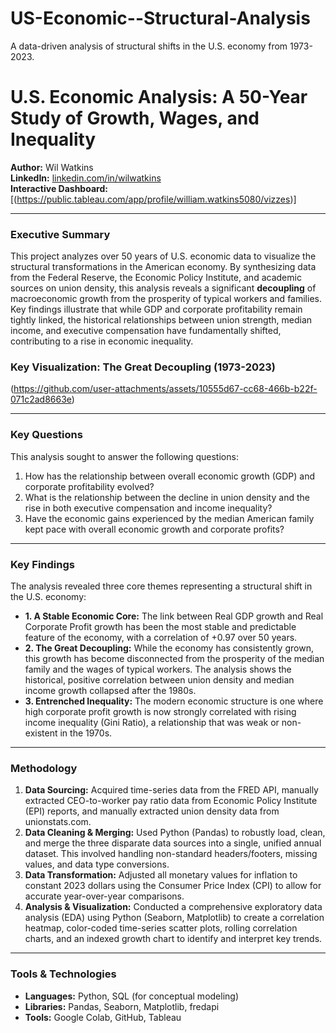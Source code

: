 # US-Economic--Structural-Analysis
A data-driven analysis of structural shifts in the U.S. economy from 1973-2023.
# U.S. Economic Analysis: A 50-Year Study of Growth, Wages, and Inequality

**Author:** Wil Watkins  
**LinkedIn:** [linkedin.com/in/wilwatkins](https://linkedin.com/in/wilwatkins)  
**Interactive Dashboard:** [(https://public.tableau.com/app/profile/william.watkins5080/vizzes)]

---

### Executive Summary

This project analyzes over 50 years of U.S. economic data to visualize the structural transformations in the American economy. By synthesizing data from the Federal Reserve, the Economic Policy Institute, and academic sources on union density, this analysis reveals a significant **decoupling** of macroeconomic growth from the prosperity of typical workers and families. Key findings illustrate that while GDP and corporate profitability remain tightly linked, the historical relationships between union strength, median income, and executive compensation have fundamentally shifted, contributing to a rise in economic inequality.

### Key Visualization: The Great Decoupling (1973-2023)

(https://github.com/user-attachments/assets/10555d67-cc68-466b-b22f-071c2ad8663e)

---

### Key Questions

This analysis sought to answer the following questions:
1.  How has the relationship between overall economic growth (GDP) and corporate profitability evolved?
2.  What is the relationship between the decline in union density and the rise in both executive compensation and income inequality?
3.  Have the economic gains experienced by the median American family kept pace with overall economic growth and corporate profits?

---

### Key Findings

The analysis revealed three core themes representing a structural shift in the U.S. economy:

* **1. A Stable Economic Core:** The link between Real GDP growth and Real Corporate Profit growth has been the most stable and predictable feature of the economy, with a correlation of +0.97 over 50 years.
* **2. The Great Decoupling:** While the economy has consistently grown, this growth has become disconnected from the prosperity of the median family and the wages of typical workers. The analysis shows the historical, positive correlation between union density and median income growth collapsed after the 1980s.
* **3. Entrenched Inequality:** The modern economic structure is one where high corporate profit growth is now strongly correlated with rising income inequality (Gini Ratio), a relationship that was weak or non-existent in the 1970s.

---

### Methodology

1.  **Data Sourcing:** Acquired time-series data from the FRED API, manually extracted CEO-to-worker pay ratio data from Economic Policy Institute (EPI) reports, and manually extracted union density data from unionstats.com.
2.  **Data Cleaning & Merging:** Used Python (Pandas) to robustly load, clean, and merge the three disparate data sources into a single, unified annual dataset. This involved handling non-standard headers/footers, missing values, and data type conversions.
3.  **Data Transformation:** Adjusted all monetary values for inflation to constant 2023 dollars using the Consumer Price Index (CPI) to allow for accurate year-over-year comparisons.
4.  **Analysis & Visualization:** Conducted a comprehensive exploratory data analysis (EDA) using Python (Seaborn, Matplotlib) to create a correlation heatmap, color-coded time-series scatter plots, rolling correlation charts, and an indexed growth chart to identify and interpret key trends.

---

### Tools & Technologies
* **Languages:** Python, SQL (for conceptual modeling)
* **Libraries:** Pandas, Seaborn, Matplotlib, fredapi
* **Tools:** Google Colab, GitHub, Tableau
